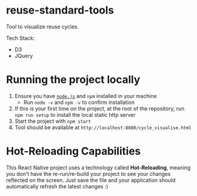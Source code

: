 # reuse-standard-tools

Tool to visualize reuse cycles.

Tech Stack:

- D3
- JQuery

# Running the project locally
1. Ensure you have [`node.js`](https://nodejs.org/en/download/) and `npm` installed in your machine
    - Run `node -v` and `npm -v` to confirm installation
1. If this is your first time on the project, at the root of the repository, run `npm run setup` to install the local static http server
1. Start the project with `npm start`
1. Tool should be available at `http://localhost:8080/cycle_visualise.html`


# Hot-Reloading Capabilities
This React Native project uses a technology called **Hot-Reloading**, meaning you don't have the re-run/re-build your project to see your changes reflected on the screen. Just save the file and your application should automatically refresh the latest changes :)
